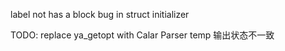 label not has a block
bug in struct initializer

TODO:
replace ya_getopt with Calar Parser
temp 输出状态不一致